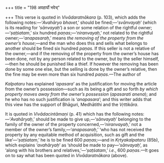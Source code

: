 +++
title = "198 अवहार्यो भवेच्"

+++
This verse is quoted in *Vivādaratnākara* (p. 103), which adds the
following notes:—‘*Avahāryo bhavet*,’ should be fined;—‘*svānvayaḥ*’
(which is its reading for ‘*sānvayaḥ*’) a son or some relation of the
rightful owner;—‘*ṣaṭśatam*,’ six hundred *paṇas*;—‘*niranvayaḥ*,’ not
related to the rightful owner;—‘*anapasaraḥ*,’ means *the removing of
the property from the owner’s house*;—and the man who does this and
sells what belongs to another should be fined six hundred *paṇas*. If
this seller is not a relative of the owner,—and if the removing of the
property from the owner’s house has been done, not by any person related
to the owner, but by the seller himself,—then he should be punished like
a thief. If however the removing has been done by some one else, but the
selling is done by the owner’s relative, then the fine may be even more
than six hundred *paṇas*.—The author of

*Kalpataru* has explained ‘*apasara*’ as the justification for moving
the article from the owner’s possession—such as its being a gift and so
forth *by which property moves away from the owner’s possession*
(*apasarati anena*); and he who has no such justification is
‘*anapasara*’; and this writer adds that this view has the support of
Bhāguri, Medhātithi and the *Vṛttikāra*.

It is quoted in *Vivādacintāmaṇi* (p. 41) which has the following
notes:—‘*Avahāryaḥ*,’ should be made to give up,—‘*sānvayaḥ*’ belonging
to the family of the owner of the property concerned,—‘*niranvayaḥ*,’
not a member of the owner’s family,—‘*anapasaraḥ*,’ ‘who has not
received the property by any equitable method of acquisition, such as
gift and the like’—‘*ṣaṭśatam*,’ he is to be fined 600 *paṇas*;—and in
*Kṛtyakalpataru* (85b), which explains ‘*avahāryaḥ*’ as ‘should be made
to pay—‘*sānvayaḥ*’, as ‘along with his brothers and
relatives,’—‘*ṣaṭśatam*,’ *i.e*., 600 *paṇas*.—It goes on to say what
has been quoted in *Vivādaratnākara* (above).



